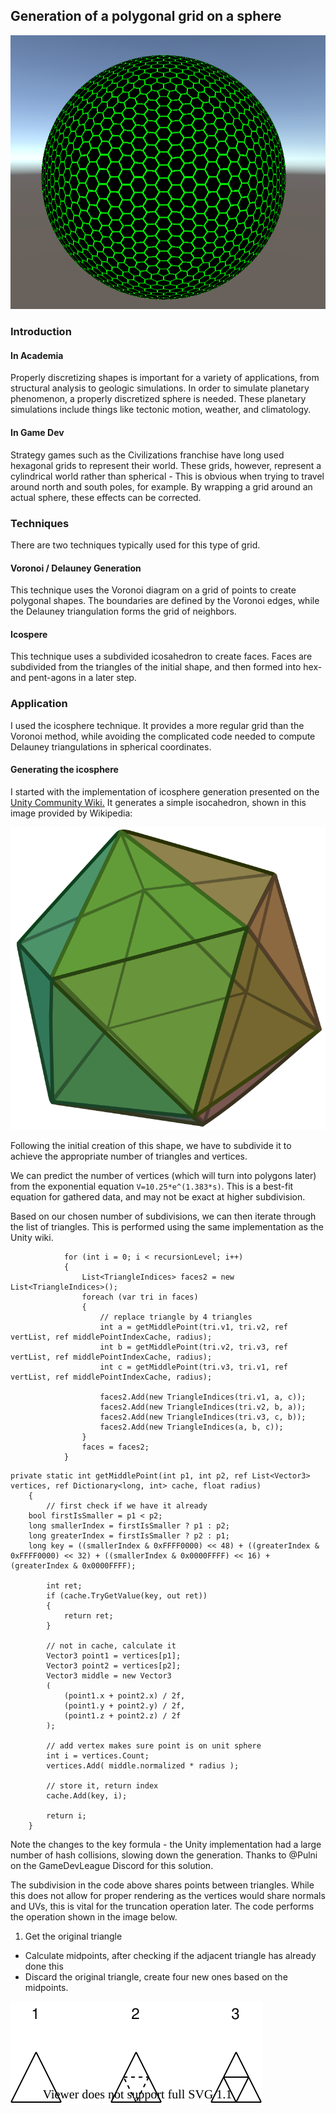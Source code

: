 ## Generation of a polygonal grid on a sphere

![Hexagonal Grid](/Images/PolyGrid/Grid1.PNG)

### Introduction

#### In Academia 

Properly discretizing shapes is important for a variety of applications, from structural analysis to geologic simulations. In order to simulate planetary phenomenon, a properly discretized sphere is needed. These planetary simulations include things like tectonic motion, weather, and climatology. 

#### In Game Dev 

Strategy games such as the Civilizations franchise have long used hexagonal grids to represent their world. These grids, however, represent a cylindrical world rather than spherical - This is obvious when trying to travel around north and south poles, for example. By wrapping a grid around an actual sphere, these effects can be corrected. 

### Techniques

There are two techniques typically used for this type of grid. 

#### Voronoi / Delauney Generation

This technique uses the Voronoi diagram on a grid of points to create polygonal shapes. The boundaries are defined by the Voronoi edges, while the Delauney triangulation forms the grid of neighbors. 

#### Icospere 

This technique uses a subdivided icosahedron to create faces. Faces are subdivided from the triangles of the initial shape, and then formed into hex- and pent-agons in a later step.  

### Application

I used the icosphere technique. It provides a more regular grid than the Voronoi method, while avoiding the complicated code needed to compute Delauney triangulations in spherical coordinates. 

#### Generating the icosphere

I started with the implementation of icosphere generation presented on the [Unity Community Wiki.](http://wiki.unity3d.com/index.php/CreateIcoSphere) It generates a simple isocahedron, shown in this image provided by Wikipedia: 

![Icosahedron](/Images/PolyGrid/Icosahedron.svg)

Following the initial creation of this shape, we have to subdivide it to achieve the appropriate number of triangles and vertices. 

We can predict the number of vertices (which will turn into polygons later) from the exponential equation `V=10.25*e^(1.383*s)`. This is a best-fit equation for gathered data, and may not be exact at higher subdivision. 

Based on our chosen number of subdivisions, we can then iterate through the list of triangles. This is performed using the same implementation as the Unity wiki.  

```// refine triangles
			for (int i = 0; i < recursionLevel; i++)
			{
				List<TriangleIndices> faces2 = new List<TriangleIndices>();
				foreach (var tri in faces)
				{
					// replace triangle by 4 triangles
					int a = getMiddlePoint(tri.v1, tri.v2, ref vertList, ref middlePointIndexCache, radius);
					int b = getMiddlePoint(tri.v2, tri.v3, ref vertList, ref middlePointIndexCache, radius);
					int c = getMiddlePoint(tri.v3, tri.v1, ref vertList, ref middlePointIndexCache, radius);
 
					faces2.Add(new TriangleIndices(tri.v1, a, c));
					faces2.Add(new TriangleIndices(tri.v2, b, a));
					faces2.Add(new TriangleIndices(tri.v3, c, b));
					faces2.Add(new TriangleIndices(a, b, c));
				}
				faces = faces2;
			}
```
```
private static int getMiddlePoint(int p1, int p2, ref List<Vector3> vertices, ref Dictionary<long, int> cache, float radius)
	{
		// first check if we have it already
    bool firstIsSmaller = p1 < p2;
    long smallerIndex = firstIsSmaller ? p1 : p2;
    long greaterIndex = firstIsSmaller ? p2 : p1;
    long key = ((smallerIndex & 0xFFFF0000) << 48) + ((greaterIndex & 0xFFFF0000) << 32) + ((smallerIndex & 0x0000FFFF) << 16) + (greaterIndex & 0x0000FFFF);
 
		int ret;
		if (cache.TryGetValue(key, out ret))
		{
			return ret;
		}
 
		// not in cache, calculate it
		Vector3 point1 = vertices[p1];
		Vector3 point2 = vertices[p2];
		Vector3 middle = new Vector3
		(
			(point1.x + point2.x) / 2f,
			(point1.y + point2.y) / 2f,
			(point1.z + point2.z) / 2f
		);
 
		// add vertex makes sure point is on unit sphere
		int i = vertices.Count;
		vertices.Add( middle.normalized * radius );
 
		// store it, return index
		cache.Add(key, i);
 
		return i;
	}
  ```
Note the changes to the key formula - the Unity implementation had a large number of hash collisions, slowing down the generation. Thanks to @Pulni on the GameDevLeague Discord for this solution. 

The subdivision in the code above shares points between triangles. While this does not allow for proper rendering as the vertices would share normals and UVs, this is vital for the truncation operation later. The code performs the operation shown in the image below.

1. Get the original triangle
+ Calculate midpoints, after checking if the adjacent triangle has already done this
+ Discard the original triangle, create four new ones based on the midpoints. 

![Subdivision Example](/Images/PolyGrid/Subdivision.svg)

